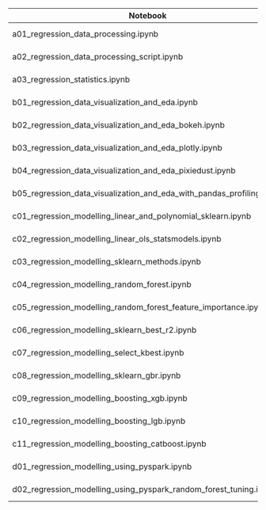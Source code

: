 
|  Notebook | Links  |  Description |  Author |
|---|---|---|---|
| a01_regression_data_processing.ipynb  | [notebook](https://github.com/bhishanpdl/Project_House_Price_Prediction/blob/master/notebooks/a01_regression_data_processing.ipynb), [nbviewer](https://nbviewer.jupyter.org/github/bhishanpdl/Project_House_Price_Prediction/blob/master/notebooks/a01_regression_data_processing.ipynb)  |   | [Bhishan Poudel](https://bhishanpdl.github.io/)  |
| a02_regression_data_processing_script.ipynb  | [notebook](https://github.com/bhishanpdl/Project_House_Price_Prediction/blob/master/notebooks/a02_regression_data_processing_script.ipynb), [nbviewer](https://nbviewer.jupyter.org/github/bhishanpdl/Project_House_Price_Prediction/blob/master/notebooks/a02_regression_data_processing_script.ipynb)  |   | [Bhishan Poudel](https://bhishanpdl.github.io/)  |
| a03_regression_statistics.ipynb  | [notebook](https://github.com/bhishanpdl/Project_House_Price_Prediction/blob/master/notebooks/a03_regression_statistics.ipynb), [nbviewer](https://nbviewer.jupyter.org/github/bhishanpdl/Project_House_Price_Prediction/blob/master/notebooks/a03_regression_statistics.ipynb)  |   | [Bhishan Poudel](https://bhishanpdl.github.io/)  |
| b01_regression_data_visualization_and_eda.ipynb  | [notebook](https://github.com/bhishanpdl/Project_House_Price_Prediction/blob/master/notebooks/b01_regression_data_visualization_and_eda.ipynb), [nbviewer](https://nbviewer.jupyter.org/github/bhishanpdl/Project_House_Price_Prediction/blob/master/notebooks/b01_regression_data_visualization_and_eda.ipynb)  |   | [Bhishan Poudel](https://bhishanpdl.github.io/)  |
| b02_regression_data_visualization_and_eda_bokeh.ipynb  | [notebook](https://github.com/bhishanpdl/Project_House_Price_Prediction/blob/master/notebooks/b02_regression_data_visualization_and_eda_bokeh.ipynb), [nbviewer](https://nbviewer.jupyter.org/github/bhishanpdl/Project_House_Price_Prediction/blob/master/notebooks/b02_regression_data_visualization_and_eda_bokeh.ipynb)  |   | [Bhishan Poudel](https://bhishanpdl.github.io/)  |
| b03_regression_data_visualization_and_eda_plotly.ipynb  | [notebook](https://github.com/bhishanpdl/Project_House_Price_Prediction/blob/master/notebooks/b03_regression_data_visualization_and_eda_plotly.ipynb), [nbviewer](https://nbviewer.jupyter.org/github/bhishanpdl/Project_House_Price_Prediction/blob/master/notebooks/b03_regression_data_visualization_and_eda_plotly.ipynb)  |   | [Bhishan Poudel](https://bhishanpdl.github.io/)  |
| b04_regression_data_visualization_and_eda_pixiedust.ipynb  | [notebook](https://github.com/bhishanpdl/Project_House_Price_Prediction/blob/master/notebooks/b04_regression_data_visualization_and_eda_pixiedust.ipynb), [nbviewer](https://nbviewer.jupyter.org/github/bhishanpdl/Project_House_Price_Prediction/blob/master/notebooks/b04_regression_data_visualization_and_eda_pixiedust.ipynb)  |   | [Bhishan Poudel](https://bhishanpdl.github.io/)  |
| b05_regression_data_visualization_and_eda_with_pandas_profiling.ipynb  | [notebook](https://github.com/bhishanpdl/Project_House_Price_Prediction/blob/master/notebooks/b05_regression_data_visualization_and_eda_with_pandas_profiling.ipynb), [nbviewer](https://nbviewer.jupyter.org/github/bhishanpdl/Project_House_Price_Prediction/blob/master/notebooks/b05_regression_data_visualization_and_eda_with_pandas_profiling.ipynb)  |   | [Bhishan Poudel](https://bhishanpdl.github.io/)  |
| c01_regression_modelling_linear_and_polynomial_sklearn.ipynb  | [notebook](https://github.com/bhishanpdl/Project_House_Price_Prediction/blob/master/notebooks/c01_regression_modelling_linear_and_polynomial_sklearn.ipynb), [nbviewer](https://nbviewer.jupyter.org/github/bhishanpdl/Project_House_Price_Prediction/blob/master/notebooks/c01_regression_modelling_linear_and_polynomial_sklearn.ipynb)  |   | [Bhishan Poudel](https://bhishanpdl.github.io/)  |
| c02_regression_modelling_linear_ols_statsmodels.ipynb  | [notebook](https://github.com/bhishanpdl/Project_House_Price_Prediction/blob/master/notebooks/c02_regression_modelling_linear_ols_statsmodels.ipynb), [nbviewer](https://nbviewer.jupyter.org/github/bhishanpdl/Project_House_Price_Prediction/blob/master/notebooks/c02_regression_modelling_linear_ols_statsmodels.ipynb)  |   | [Bhishan Poudel](https://bhishanpdl.github.io/)  |
| c03_regression_modelling_sklearn_methods.ipynb  | [notebook](https://github.com/bhishanpdl/Project_House_Price_Prediction/blob/master/notebooks/c03_regression_modelling_sklearn_methods.ipynb), [nbviewer](https://nbviewer.jupyter.org/github/bhishanpdl/Project_House_Price_Prediction/blob/master/notebooks/c03_regression_modelling_sklearn_methods.ipynb)  |   | [Bhishan Poudel](https://bhishanpdl.github.io/)  |
| c04_regression_modelling_random_forest.ipynb  | [notebook](https://github.com/bhishanpdl/Project_House_Price_Prediction/blob/master/notebooks/c04_regression_modelling_random_forest.ipynb), [nbviewer](https://nbviewer.jupyter.org/github/bhishanpdl/Project_House_Price_Prediction/blob/master/notebooks/c04_regression_modelling_random_forest.ipynb)  |   | [Bhishan Poudel](https://bhishanpdl.github.io/)  |
| c05_regression_modelling_random_forest_feature_importance.ipynb  | [notebook](https://github.com/bhishanpdl/Project_House_Price_Prediction/blob/master/notebooks/c05_regression_modelling_random_forest_feature_importance.ipynb), [nbviewer](https://nbviewer.jupyter.org/github/bhishanpdl/Project_House_Price_Prediction/blob/master/notebooks/c05_regression_modelling_random_forest_feature_importance.ipynb)  |   | [Bhishan Poudel](https://bhishanpdl.github.io/)  |
| c06_regression_modelling_sklearn_best_r2.ipynb  | [notebook](https://github.com/bhishanpdl/Project_House_Price_Prediction/blob/master/notebooks/c06_regression_modelling_sklearn_best_r2.ipynb), [nbviewer](https://nbviewer.jupyter.org/github/bhishanpdl/Project_House_Price_Prediction/blob/master/notebooks/c06_regression_modelling_sklearn_best_r2.ipynb)  |   | [Bhishan Poudel](https://bhishanpdl.github.io/)  |
| c07_regression_modelling_select_kbest.ipynb  | [notebook](https://github.com/bhishanpdl/Project_House_Price_Prediction/blob/master/notebooks/c07_regression_modelling_select_kbest.ipynb), [nbviewer](https://nbviewer.jupyter.org/github/bhishanpdl/Project_House_Price_Prediction/blob/master/notebooks/c07_regression_modelling_select_kbest.ipynb)  |   | [Bhishan Poudel](https://bhishanpdl.github.io/)  |
| c08_regression_modelling_sklearn_gbr.ipynb  | [notebook](https://github.com/bhishanpdl/Project_House_Price_Prediction/blob/master/notebooks/c08_regression_modelling_sklearn_gbr.ipynb), [nbviewer](https://nbviewer.jupyter.org/github/bhishanpdl/Project_House_Price_Prediction/blob/master/notebooks/c08_regression_modelling_sklearn_gbr.ipynb)  |   | [Bhishan Poudel](https://bhishanpdl.github.io/)  |
| c09_regression_modelling_boosting_xgb.ipynb  | [notebook](https://github.com/bhishanpdl/Project_House_Price_Prediction/blob/master/notebooks/c09_regression_modelling_boosting_xgb.ipynb), [nbviewer](https://nbviewer.jupyter.org/github/bhishanpdl/Project_House_Price_Prediction/blob/master/notebooks/c09_regression_modelling_boosting_xgb.ipynb)  |   | [Bhishan Poudel](https://bhishanpdl.github.io/)  |
| c10_regression_modelling_boosting_lgb.ipynb  | [notebook](https://github.com/bhishanpdl/Project_House_Price_Prediction/blob/master/notebooks/c10_regression_modelling_boosting_lgb.ipynb), [nbviewer](https://nbviewer.jupyter.org/github/bhishanpdl/Project_House_Price_Prediction/blob/master/notebooks/c10_regression_modelling_boosting_lgb.ipynb)  |   | [Bhishan Poudel](https://bhishanpdl.github.io/)  |
| c11_regression_modelling_boosting_catboost.ipynb  | [notebook](https://github.com/bhishanpdl/Project_House_Price_Prediction/blob/master/notebooks/c10_regression_modelling_boosting_catboost.ipynb), [nbviewer](https://nbviewer.jupyter.org/github/bhishanpdl/Project_House_Price_Prediction/blob/master/notebooks/c10_regression_modelling_boosting_catboost.ipynb)  |   | [Bhishan Poudel](https://bhishanpdl.github.io/)  |
| d01_regression_modelling_using_pyspark.ipynb  | [notebook](https://github.com/bhishanpdl/Project_House_Price_Prediction/blob/master/notebooks/d01_regression_modelling_using_pyspark.ipynb), [nbviewer](https://nbviewer.jupyter.org/github/bhishanpdl/Project_House_Price_Prediction/blob/master/notebooks/d01_regression_modelling_using_pyspark.ipynb)  |   | [Bhishan Poudel](https://bhishanpdl.github.io/)  |
| d02_regression_modelling_using_pyspark_random_forest_tuning.ipynb  | [notebook](https://github.com/bhishanpdl/Project_House_Price_Prediction/blob/master/notebooks/d02_regression_modelling_using_pyspark_random_forest_tuning.ipynb), [nbviewer](https://nbviewer.jupyter.org/github/bhishanpdl/Project_House_Price_Prediction/blob/master/notebooks/d02_regression_modelling_using_pyspark_random_forest_tuning.ipynb)  |   | [Bhishan Poudel](https://bhishanpdl.github.io/)  |
